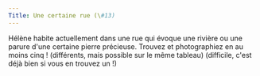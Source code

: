 ```yaml
---
Title: Une certaine rue (\#13)
---
```


Hélène habite actuellement dans une rue qui évoque une rivière ou une parure d'une certaine pierre précieuse.
Trouvez et photographiez en au moins cinq ! (différents, mais possible sur le même tableau)
(difficile, c'est déjà bien si vous en trouvez un !)
